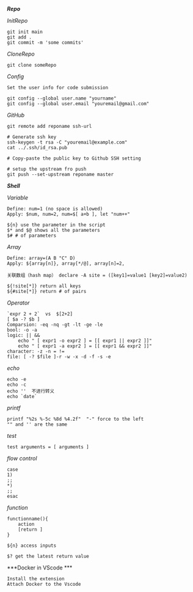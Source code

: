 ***Repo***

*InitRepo*
    
    git init main
    git add .
    git commit -m 'some commits'

*CloneRepo*

    git clone someRepo


*Config*

    Set the user info for code submission
    
    git config --global user.name "yourname"
    git config --global user.email "youremail@gmail.com"



*GitHub*

    
    git remote add reponame ssh-url
    
    # Generate ssh key
    ssh-keygen -t rsa -C "youremail@example.com"
    cat ../.ssh/id_rsa.pub
  
    # Copy-paste the public key to Github SSH setting

    # setup the upstream fro push
    git push --set-upstream reponame master 



***Shell***

*Variable*

    Define: num=1 (no space is allowed)
    Apply: $num, num=2, num=$[ a+b ], let "num++"

    ${n} use the parameter in the script
    $* and $@ shows all the parameters
    $# # of parameters
    
*Array*

    Define: array=(A B "C" D)
    Apply: ${array[n]}, array[*/@], array[n]=2, 

    关联数组（hash map） declare -A site = ([key1]=value1 [key2]=value2)

    ${!site[*]} return all keys
    ${#site[*]} return # of pairs
        
*Operator*

    `expr 2 + 2`  vs  $[2+2]
    [ $a -? $b ]
    Comparsion: -eq -nq -gt -lt -ge -le
    bool: -o -a 
    logic: || &&
        echo " [ expr1 -o expr2 ] = [[ expr1 || expr2 ]]"
        echo " [ expr1 -a expr2 ] = [[ expr1 && expr2 ]]"
    character: -z -n = !=
    file: [ -? $file ]-r -w -x -d -f -s -e

*echo*

    echo -e
    echo -c
    echo ''  不进行转义
    echo `date`
    
*printf*

    printf "%2s %-5c %8d %4.2f"  "-" force to the left
    "" and '' are the same
     
*test*

    test arguments = [ arguments ]

*flow control*

    case
    1)
    ;;
    *)
    ;;
    esac

*function*

    functionname(){
        action
        [return ]
    }

    ${n} access inputs

    $? get the latest return value


***Docker in VScode ***

   	Install the extension
	Attach Docker to the Vscode


  
